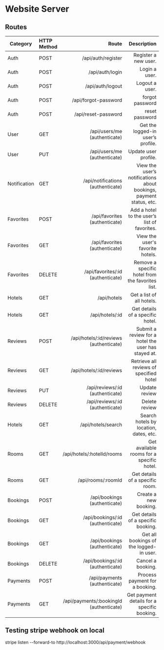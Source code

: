 # Website Server 
## Routes
|Category |	HTTP Method	| Route	| Description
|--------|:------|-------:|------:|
|Auth   |POST	| /api/auth/register	| Register a new user.
|Auth	|POST	|/api/auth/login	|Login a user.
|Auth	|POST	|/api/auth/logout	|Logout a user.
|Auth   |POST   |/api/forgot-password| forgot password
|Auth   |POST   |/api/reset-password| reset password
|User   |GET    |/api/users/me (authenticate)|	Get the logged-in user’s profile.
|User	|PUT	|/api/users/me	(authenticate)|Update user profile.
|Notification	|GET	|/api/notifications	(authenticate)|View the user’s notifications about bookings, payment status, etc.
|Favorites	|POST	|/api/favorites	(authenticate)|Add a hotel to the user’s list of favorites.
|Favorites	|GET	|/api/favorites	(authenticate)|View the user's favorite hotels.
|Favorites	|DELETE	|/api/favorites/:id	(authenticate)|Remove a specific hotel from the favorites list.
|Hotels	|GET	|/api/hotels	|Get a list of all hotels.
|Hotels	|GET	|/api/hotels/:id	|Get details of a specific hotel.
|Reviews    |POST   |/api/hotels/:id/reviews (authenticate) | Submit a review for a hotel the user has stayed at.
|Reviews    |GET   |/api/hotels/:id/reviews | Retrieve all reviews of specified hotel
|Reviews    |PUT   |/api/reviews/:id (authenticate) | Update review
|Reviews    |DELETE   |/api/reviews/:id (authenticate) | Delete review
|Hotels	|GET	|/api/hotels/search	|Search hotels by location, dates, etc.
|Rooms	|GET	|/api/hotels/:hotelId/rooms	|Get available rooms for a specific hotel.
|Rooms	|GET	|/api/rooms/:roomId	|Get details of a specific room.
|Bookings	|POST	|/api/bookings (authenticate)	|Create a new booking.
|Bookings	|GET	|/api/bookings/:id (authenticate)|	Get details of a specific booking.
|Bookings	|GET	|/api/bookings	(authenticate)|Get all bookings of the logged-in user.
|Bookings	|DELETE	|/api/bookings/:id	(authenticate)|Cancel a booking.
|Payments	|POST	|/api/payments	(authenticate)|Process payment for a booking.
|Payments	|GET	|/api/payments/:bookingId	(authenticate)|Get payment details for a specific booking.

## Testing stripe webhook on local 
 stripe listen --forward-to http://localhost:3000/api/payment/webhook

